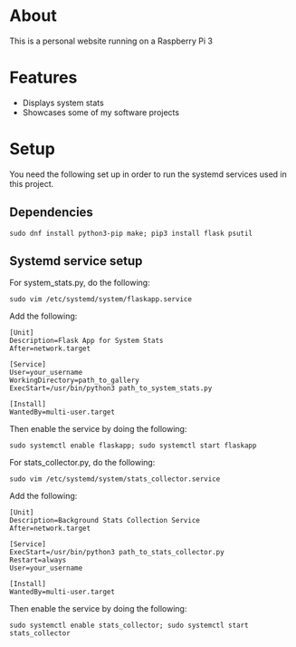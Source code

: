 # About
This is a personal website running on a Raspberry Pi 3

# Features
* Displays system stats
* Showcases some of my software projects

# Setup
You need the following set up in order to run the systemd services used in this project.

## Dependencies
```sudo dnf install python3-pip make; pip3 install flask psutil```

## Systemd service setup

For system_stats.py, do the following:

```sudo vim /etc/systemd/system/flaskapp.service```

Add the following:

```
[Unit]
Description=Flask App for System Stats
After=network.target

[Service]
User=your_username
WorkingDirectory=path_to_gallery
ExecStart=/usr/bin/python3 path_to_system_stats.py

[Install]
WantedBy=multi-user.target
```
Then enable the service by doing the following:

```sudo systemctl enable flaskapp; sudo systemctl start flaskapp```

For stats_collector.py, do the following:

```sudo vim /etc/systemd/system/stats_collector.service```

Add the following:

```
[Unit]
Description=Background Stats Collection Service
After=network.target

[Service]
ExecStart=/usr/bin/python3 path_to_stats_collector.py
Restart=always
User=your_username

[Install]
WantedBy=multi-user.target
```

Then enable the service by doing the following:

```sudo systemctl enable stats_collector; sudo systemctl start stats_collector```

